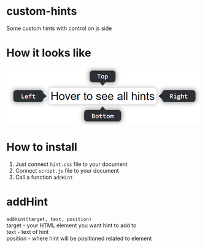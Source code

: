 # custom-hints
Some custom hints with control on js side

# How it looks like
![How it looks](/example.png)

# How to install
1. Just connect `hint.css` file to your document
2. Connect `script.js` file to your document
3. Call a function `addHint`

# addHint
`addHint(target, text, position)`  
target - your HTML element you want hint to add to  
text - text of hint  
position - where hint will be positioned related to element  

